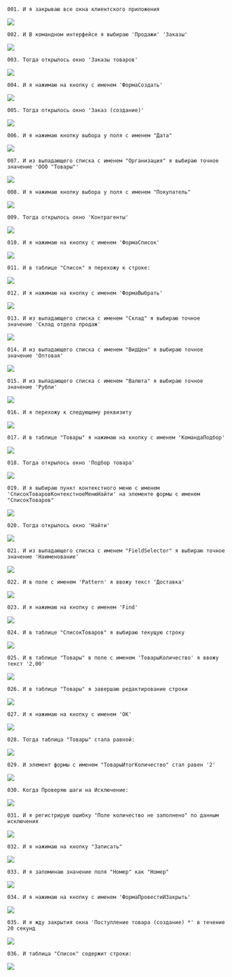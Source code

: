 
	001. И я закрываю все окна клиентского приложения
![](создание_документа_Заказ_на_Услуги/создание_документа_Заказ_на_Услуги_1_создание_документа_Заказ,_доба_001.png)

	002. И В командном интерфейсе я выбираю 'Продажи' 'Заказы'
![](создание_документа_Заказ_на_Услуги/создание_документа_Заказ_на_Услуги_2_создание_документа_Заказ,_доба_002.png)

	003. Тогда открылось окно 'Заказы товаров'
![](создание_документа_Заказ_на_Услуги/создание_документа_Заказ_на_Услуги_3_создание_документа_Заказ,_доба_003.png)

	004. И я нажимаю на кнопку с именем 'ФормаСоздать'
![](создание_документа_Заказ_на_Услуги/создание_документа_Заказ_на_Услуги_4_создание_документа_Заказ,_доба_004.png)

	005. Тогда открылось окно 'Заказ (создание)'
![](создание_документа_Заказ_на_Услуги/создание_документа_Заказ_на_Услуги_5_создание_документа_Заказ,_доба_005.png)

	006. И я нажимаю кнопку выбора у поля с именем "Дата"
![](создание_документа_Заказ_на_Услуги/создание_документа_Заказ_на_Услуги_6_создание_документа_Заказ,_доба_006.png)

	007. И из выпадающего списка с именем "Организация" я выбираю точное значение 'ООО "Товары"'
![](создание_документа_Заказ_на_Услуги/создание_документа_Заказ_на_Услуги_7_создание_документа_Заказ,_доба_007.png)

	008. И я нажимаю кнопку выбора у поля с именем "Покупатель"
![](создание_документа_Заказ_на_Услуги/создание_документа_Заказ_на_Услуги_8_создание_документа_Заказ,_доба_008.png)

	009. Тогда открылось окно 'Контрагенты'
![](создание_документа_Заказ_на_Услуги/создание_документа_Заказ_на_Услуги_9_создание_документа_Заказ,_доба_009.png)

	010. И я нажимаю на кнопку с именем 'ФормаСписок'
![](создание_документа_Заказ_на_Услуги/создание_документа_Заказ_на_Услуги_10_создание_документа_Заказ,_доба_010.png)

	011. И в таблице "Список" я перехожу к строке:
![](создание_документа_Заказ_на_Услуги/создание_документа_Заказ_на_Услуги_11_создание_документа_Заказ,_доба_011.png)

	012. И я нажимаю на кнопку с именем 'ФормаВыбрать'
![](создание_документа_Заказ_на_Услуги/создание_документа_Заказ_на_Услуги_12_создание_документа_Заказ,_доба_012.png)

	013. И из выпадающего списка с именем "Склад" я выбираю точное значение 'Склад отдела продаж'
![](создание_документа_Заказ_на_Услуги/создание_документа_Заказ_на_Услуги_13_создание_документа_Заказ,_доба_013.png)

	014. И из выпадающего списка с именем "ВидЦен" я выбираю точное значение 'Оптовая'
![](создание_документа_Заказ_на_Услуги/создание_документа_Заказ_на_Услуги_14_создание_документа_Заказ,_доба_014.png)

	015. И из выпадающего списка с именем "Валюта" я выбираю точное значение 'Рубли'
![](создание_документа_Заказ_на_Услуги/создание_документа_Заказ_на_Услуги_15_создание_документа_Заказ,_доба_015.png)

	016. И я перехожу к следующему реквизиту
![](создание_документа_Заказ_на_Услуги/создание_документа_Заказ_на_Услуги_16_создание_документа_Заказ,_доба_016.png)

	017. И в таблице "Товары" я нажимаю на кнопку с именем 'КомандаПодбор'
![](создание_документа_Заказ_на_Услуги/создание_документа_Заказ_на_Услуги_17_создание_документа_Заказ,_доба_017.png)

	018. Тогда открылось окно 'Подбор товара'
![](создание_документа_Заказ_на_Услуги/создание_документа_Заказ_на_Услуги_18_создание_документа_Заказ,_доба_018.png)

	019. И я выбираю пункт контекстного меню с именем 'СписокТоваровКонтекстноеМенюНайти' на элементе формы с именем "СписокТоваров"
![](создание_документа_Заказ_на_Услуги/создание_документа_Заказ_на_Услуги_19_создание_документа_Заказ,_доба_019.png)

	020. Тогда открылось окно 'Найти'
![](создание_документа_Заказ_на_Услуги/создание_документа_Заказ_на_Услуги_20_создание_документа_Заказ,_доба_020.png)

	021. И из выпадающего списка с именем "FieldSelector" я выбираю точное значение 'Наименование'
![](создание_документа_Заказ_на_Услуги/создание_документа_Заказ_на_Услуги_21_создание_документа_Заказ,_доба_021.png)

	022. И в поле с именем 'Pattern' я ввожу текст 'Доставка'
![](создание_документа_Заказ_на_Услуги/создание_документа_Заказ_на_Услуги_22_создание_документа_Заказ,_доба_022.png)

	023. И я нажимаю на кнопку с именем 'Find'
![](создание_документа_Заказ_на_Услуги/создание_документа_Заказ_на_Услуги_23_создание_документа_Заказ,_доба_023.png)

	024. И в таблице "СписокТоваров" я выбираю текущую строку
![](создание_документа_Заказ_на_Услуги/создание_документа_Заказ_на_Услуги_24_создание_документа_Заказ,_доба_024.png)

	025. И в таблице "Товары" в поле с именем 'ТоварыКоличество' я ввожу текст '2,00'
![](создание_документа_Заказ_на_Услуги/создание_документа_Заказ_на_Услуги_25_создание_документа_Заказ,_доба_025.png)

	026. И в таблице "Товары" я завершаю редактирование строки
![](создание_документа_Заказ_на_Услуги/создание_документа_Заказ_на_Услуги_26_создание_документа_Заказ,_доба_026.png)

	027. И я нажимаю на кнопку с именем 'ОК'
![](создание_документа_Заказ_на_Услуги/создание_документа_Заказ_на_Услуги_27_создание_документа_Заказ,_доба_027.png)

	028. Тогда таблица "Товары" стала равной:
![](создание_документа_Заказ_на_Услуги/создание_документа_Заказ_на_Услуги_28_создание_документа_Заказ,_доба_028.png)

	029. И элемент формы с именем "ТоварыИтогКоличество" стал равен '2'
![](создание_документа_Заказ_на_Услуги/создание_документа_Заказ_на_Услуги_29_создание_документа_Заказ,_доба_029.png)

	030. Когда Проверяю шаги на Исключение:
![](создание_документа_Заказ_на_Услуги/создание_документа_Заказ_на_Услуги_30_создание_документа_Заказ,_доба_030.png)

	031. И я регистрирую ошибку "Поле количество не заполнено" по данным исключения
![](создание_документа_Заказ_на_Услуги/создание_документа_Заказ_на_Услуги_31_создание_документа_Заказ,_доба_031.png)

	032. И я нажимаю на кнопку "Записать"
![](создание_документа_Заказ_на_Услуги/создание_документа_Заказ_на_Услуги_32_создание_документа_Заказ,_доба_032.png)

	033. И я запоминаю значение поля "Номер" как "Номер"
![](создание_документа_Заказ_на_Услуги/создание_документа_Заказ_на_Услуги_33_создание_документа_Заказ,_доба_033.png)

	034. И я нажимаю на кнопку с именем 'ФормаПровестиИЗакрыть'
![](создание_документа_Заказ_на_Услуги/создание_документа_Заказ_на_Услуги_34_создание_документа_Заказ,_доба_034.png)

	035. И я жду закрытия окна 'Поступление товара (создание) *' в течение 20 секунд
![](создание_документа_Заказ_на_Услуги/создание_документа_Заказ_на_Услуги_35_создание_документа_Заказ,_доба_035.png)

	036. И таблица "Список" содержит строки:
![](создание_документа_Заказ_на_Услуги/создание_документа_Заказ_на_Услуги_36_создание_документа_Заказ,_доба_036.png)
